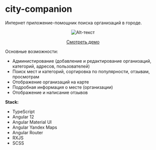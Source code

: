 # city-companion
Интернет приложение-помощник поиска организаций в городе.

<span style="display:block;text-align:center">![Alt-текст](https://sun9-24.userapi.com/impg/BCRfaKq4IAPrExIN39vCVnoTM-G4IQr6PJP2aQ/1TkX6vrtvvI.jpg?size=1491x932&quality=96&sign=63c4fb709e793eb72fccbb9ebaad1e26&type=album "city-companion")</span>
<p align="center"><a href="https://city-companion.vercel.app/">Смотреть демо</a></p>

Основные возможности:
+ Администирование (добавление и редактирование организаций, категорий, адресов, пользователей)
+ Поиск мест и категорий, сортировка по популярности, отзывам, просмотрам
+ Отображение организаций на карте 
+ Подробная информация о месте (организации)
+ Отображение и написание отзывов 

**Stack:**
+ TypeScript
+ Angular 12
+ Angular Material UI
+ Angular Yandex Maps
+ Angular Router
+ RXJS
+ SCSS


